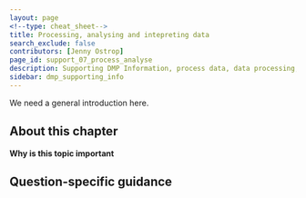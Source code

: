 ```yaml
---
layout: page
<!--type: cheat_sheet-->
title: Processing, analysing and intepreting data
search_exclude: false
contributors: [Jenny Ostrop]
page_id: support_07_process_analyse
description: Supporting DMP Information, process data, data processing, analyse data, data analysis, analyze, analyzis
sidebar: dmp_supporting_info
---
```

We need a general introduction here.

## About this chapter

**Why is this topic important**

## Question-specific guidance